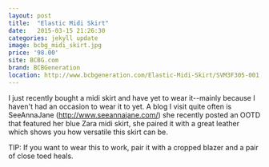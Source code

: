 ```yaml
---
layout: post
title:  "Elastic Midi Skirt"
date:   2015-03-15 21:26:30
categories: jekyll update
image: bcbg_midi_skirt.jpg
price: '98.00'
site: BCBG.com
brand: BCBGeneration
location: http://www.bcbgeneration.com/Elastic-Midi-Skirt/SVM3F305-001,default,pd.html?dwvar_SVM3F305-001_color=001&cgid=shop-bottoms-skirts#start=1
---
```

I just recently bought a midi skirt and have yet to wear it--mainly because I haven't had an occasion to wear it to yet. A blog I visit quite often is SeeAnnaJane (http://www.seeannajane.com/) she recently posted an OOTD that featured her blue Zara midi skirt, she paired it with a great leather which shows you how versatile this skirt can be.

TIP: If you want to wear this to work, pair it with a cropped blazer and a pair of close toed heals.
